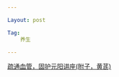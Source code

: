 ```yaml
---

Layout: post

Tag: 
    养生

---
```

[疏通血管，固护元阳讲座(附子，黄芪)](https://www.canva.cn/design/DAFRFj4pXYI/watch)
